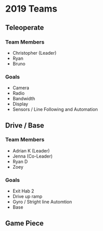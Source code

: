 # 2019 Teams

## Teleoperate

### Team Members

* Christopher (Leader)
* Ryan
* Bruno

### Goals

* Camera
* Radio
* Bandwidth
* Display
* Sensors / Line Following and Automation

## Drive / Base

### Team Members

* Adrian K (Leader)
* Jenna (Co-Leader)
* Ryan D
* Zoey

### Goals

* Exit Hab 2
* Drive up ramp
* Gyro / Stright line Automtion
* Base

## Game Piece
